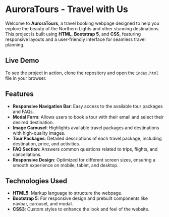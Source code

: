 # **AuroraTours - Travel with Us**

Welcome to **AuroraTours**, a travel booking webpage designed to help you explore the beauty of the Northern Lights and other stunning destinations. This project is built using **HTML**, **Bootstrap 5**, and **CSS**, featuring responsive layouts and a user-friendly interface for seamless travel planning.

## **Live Demo**
To see the project in action, clone the repository and open the `index.html` file in your browser.

## **Features**
- **Responsive Navigation Bar**: Easy access to the available tour packages and FAQs.
- **Modal Form**: Allows users to book a tour with their email and select their desired destination.
- **Image Carousel**: Highlights available travel packages and destinations with high-quality images.
- **Tour Packages**: Detailed descriptions of each travel package, including destination, price, and activities.
- **FAQ Section**: Answers common questions related to trips, flights, and cancellations.
- **Responsive Design**: Optimized for different screen sizes, ensuring a smooth experience on mobile, tablet, and desktop.

## **Technologies Used**
- **HTML5**: Markup language to structure the webpage.
- **Bootstrap 5**: For responsive design and prebuilt components like navbar, carousel, and modal.
- **CSS3**: Custom styles to enhance the look and feel of the website.

